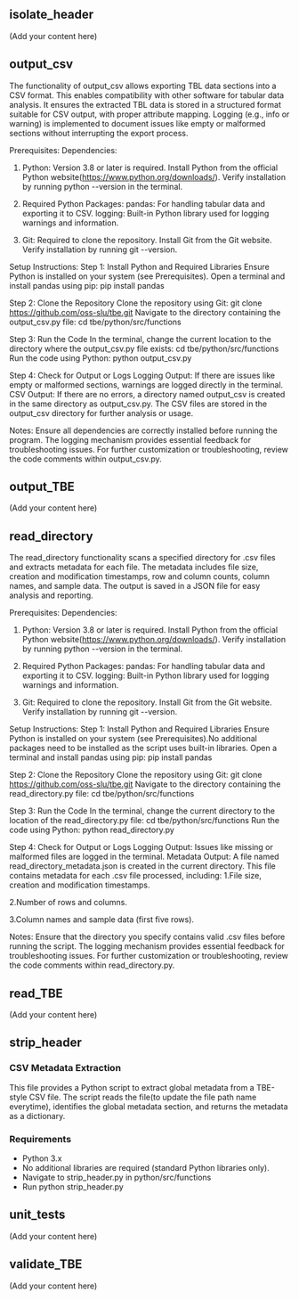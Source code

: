 ## isolate_header

(Add your content here)

## output_csv

The functionality of output_csv allows exporting TBL data sections into a CSV format. This enables compatibility with other software for tabular data analysis. It ensures the extracted TBL data is stored in a structured format suitable for CSV output, with proper attribute mapping. Logging (e.g., info or warning) is implemented to document issues like empty or malformed sections without interrupting the export process.

Prerequisites:
Dependencies:
1. Python: Version 3.8 or later is required.
Install Python from the official Python website(https://www.python.org/downloads/).
Verify installation by running python --version in the terminal.

2. Required Python Packages:
pandas: For handling tabular data and exporting it to CSV.
logging: Built-in Python library used for logging warnings and information.

3. Git: Required to clone the repository.
Install Git from the Git website.
Verify installation by running git --version.

Setup Instructions:
Step 1: Install Python and Required Libraries
Ensure Python is installed on your system (see Prerequisites).
Open a terminal and install pandas using pip:
pip install pandas

Step 2: Clone the Repository
Clone the repository using Git:
git clone https://github.com/oss-slu/tbe.git
Navigate to the directory containing the output_csv.py file:
cd tbe/python/src/functions

Step 3: Run the Code
In the terminal, change the current location to the directory where the output_csv.py file exists:
cd tbe/python/src/functions
Run the code using Python:
python output_csv.py

Step 4: Check for Output or Logs
Logging Output: If there are issues like empty or malformed sections, warnings are logged directly in the terminal.
CSV Output: If there are no errors, a directory named output_csv is created in the same directory as output_csv.py.
The CSV files are stored in the output_csv directory for further analysis or usage.

Notes:
Ensure all dependencies are correctly installed before running the program.
The logging mechanism provides essential feedback for troubleshooting issues.
For further customization or troubleshooting, review the code comments within output_csv.py.

## output_TBE

(Add your content here)

## read_directory

The read_directory functionality scans a specified directory for .csv files and extracts metadata for each file. The metadata includes file size, creation and modification timestamps, row and column counts, column names, and sample data. The output is saved in a JSON file for easy analysis and reporting.

Prerequisites:
Dependencies:
1. Python: Version 3.8 or later is required.
Install Python from the official Python website(https://www.python.org/downloads/).
Verify installation by running python --version in the terminal.

2. Required Python Packages:
pandas: For handling tabular data and exporting it to CSV.
logging: Built-in Python library used for logging warnings and information.

3. Git: Required to clone the repository.
Install Git from the Git website.
Verify installation by running git --version.

Setup Instructions:
Step 1: Install Python and Required Libraries
Ensure Python is installed on your system (see Prerequisites).No additional packages need to be installed as the script uses built-in libraries.
Open a terminal and install pandas using pip:
pip install pandas

Step 2: Clone the Repository
Clone the repository using Git:
git clone https://github.com/oss-slu/tbe.git
Navigate to the directory containing the read_directory.py file:
cd tbe/python/src/functions

Step 3: Run the Code
In the terminal, change the current directory to the location of the read_directory.py file:
cd tbe/python/src/functions
Run the code using Python:
python read_directory.py

Step 4: Check for Output or Logs
Logging Output: Issues like missing or malformed files are logged in the terminal.
Metadata Output: A file named read_directory_metadata.json is created in the current directory.
This file contains metadata for each .csv file processed, including:
1.File size, creation and modification timestamps.

2.Number of rows and columns.

3.Column names and sample data (first five rows).

Notes:
Ensure that the directory you specify contains valid .csv files before running the script.
The logging mechanism provides essential feedback for troubleshooting issues.
For further customization or troubleshooting, review the code comments within read_directory.py.

## read_TBE

(Add your content here)

## strip_header

### CSV Metadata Extraction

This file provides a Python script to extract global metadata from a TBE-style CSV file. The script reads the file(to update the file path name everytime), identifies the global metadata section, and returns the metadata as a dictionary.

### Requirements

- Python 3.x
- No additional libraries are required (standard Python libraries only).
- Navigate to strip_header.py in python/src/functions
- Run python strip_header.py

## unit_tests

(Add your content here)

## validate_TBE

(Add your content here)
